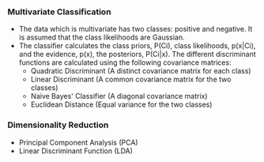 ### Multivariate Classification

- The data which is multivariate has two classes: positive and negative. It is assumed that the class likelihoods are Gaussian.
- The classifier calculates the class priors, P(Ci), class likelihoods, p(x|Ci), and the evidence, p(x),
the posteriors, P(Ci|x). The different discriminant functions are calculated using the following covariance matrices: 
	- Quadratic Discriminant (A distinct covariance matrix for each class)
	- Linear Discriminant (A common covariance matrix for the two classes)
	- Naive Bayes' Classifier (A diagonal covariance matrix)
	- Euclidean Distance (Equal variance for the two classes)

### Dimensionality Reduction
- Principal Component Analysis (PCA)
- Linear Discriminant Function (LDA)
